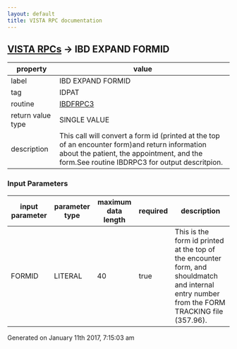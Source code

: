 ```yaml
---
layout: default
title: VISTA RPC documentation
---
```




## [VISTA RPCs](TableOfContent.md) &#8594; IBD EXPAND FORMID 

 property | value 
--- | --- 
 label | IBD EXPAND FORMID
 tag | IDPAT
 routine | [IBDFRPC3](http://code.osehra.org/dox/Routine_IBDFRPC3_source.html)
 return value type | SINGLE VALUE
 description | This call will convert a form id (printed at the top of an encounter form)and return information about the patient, the appointment, and the form.See routine IBDRPC3 for output descritpion.

### Input Parameters

| input parameter | parameter type | maximum data length | required | description | 
| --- | --- | --- | --- | --- | 
| FORMID | LITERAL | 40 | true | This is the form id printed at the top of the encounter form, and shouldmatch and internal entry number from the FORM TRACKING file (357.96). | 




 Generated on January 11th 2017, 7:15:03 am